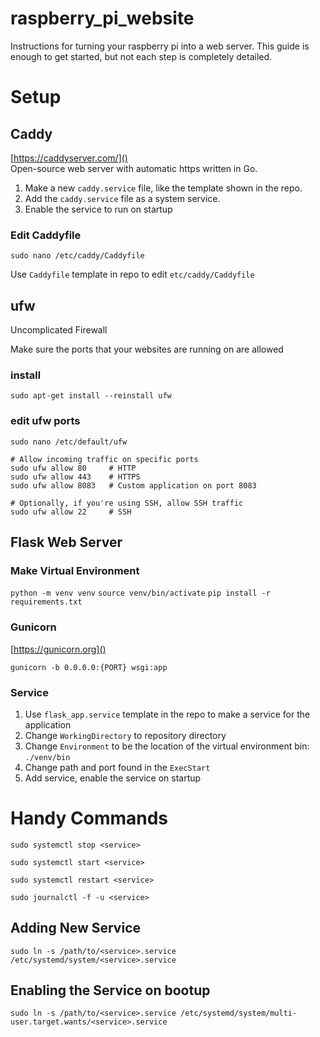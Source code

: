 # raspberry_pi_website

Instructions for turning your raspberry pi into a web server. This guide is enough to get started, but not each step is completely detailed.

# Setup

## Caddy

[https://caddyserver.com/]() <br>
Open-source web server with automatic https written in Go.

1. Make a new `caddy.service` file, like the template shown in the repo.
2. Add the `caddy.service` file as a system service.
3. Enable the service to run on startup

### Edit Caddyfile

```
sudo nano /etc/caddy/Caddyfile
```

Use `Caddyfile` template in repo to edit `etc/caddy/Caddyfile`

## ufw

Uncomplicated Firewall

Make sure the ports that your websites are running on are allowed

### install

`sudo apt-get install --reinstall ufw`

### edit ufw ports

`sudo nano /etc/default/ufw`

```
# Allow incoming traffic on specific ports
sudo ufw allow 80     # HTTP
sudo ufw allow 443    # HTTPS
sudo ufw allow 8083   # Custom application on port 8083

# Optionally, if you're using SSH, allow SSH traffic
sudo ufw allow 22     # SSH
```

## Flask Web Server

### Make Virtual Environment

`python -m venv venv`
`source venv/bin/activate`
`pip install -r requirements.txt`

### Gunicorn

[https://gunicorn.org]() <br>

`gunicorn -b 0.0.0.0:{PORT} wsgi:app`

### Service

1. Use `flask_app.service` template in the repo to make a service for the application
2. Change `WorkingDirectory` to repository directory
3. Change `Environment` to be the location of the virtual environment bin: `./venv/bin`
4. Change path and port found in the `ExecStart`
5. Add service, enable the service on startup

# Handy Commands

```
sudo systemctl stop <service>
```

```
sudo systemctl start <service>
```

```
sudo systemctl restart <service>
```

```
sudo journalctl -f -u <service>
```

## Adding New Service

`sudo ln -s /path/to/<service>.service /etc/systemd/system/<service>.service`

## Enabling the Service on bootup

`sudo ln -s /path/to/<service>.service /etc/systemd/system/multi-user.target.wants/<service>.service`
